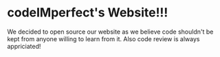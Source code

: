 # codeIMperfect's Website!!!

We decided to open source our website as we believe code shouldn't be kept from anyone willing to learn from it. Also code review is always appriciated!
